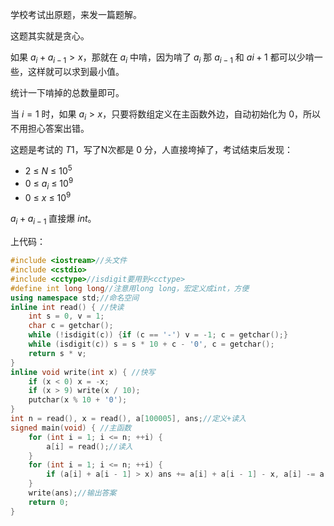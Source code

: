 学校考试出原题，来发一篇题解。

这题其实就是贪心。

如果 $a_i + a_{i - 1} > x$，那就在 $a_{i}$ 中啃，因为啃了 $a_i$ 那 $a_{i - 1}$ 和 $a{i + 1}$ 都可以少啃一些，这样就可以求到最小值。

统计一下啃掉的总数量即可。

当 $i = 1$ 时，如果 $a_i > x$，只要将数组定义在主函数外边，自动初始化为 $0$，所以不用担心答案出错。

这题是考试的 $T1$，写了N次都是 $0$ 分，人直接垮掉了，考试结束后发现：
- $2\ \leq\ N\ \leq\ 10^5$
- $0\ \leq\ a_i\ \leq\ 10^9$
- $0\ \leq\ x\ \leq\ 10^9$

$a_i + a_{i - 1}$ 直接爆 $int$。

上代码：
```cpp
#include <iostream>//头文件
#include <cstdio>
#include <cctype>//isdigit要用到<cctype>
#define int long long//注意用long long，宏定义成int，方便
using namespace std;//命名空间
inline int read() { //快读
	int s = 0, v = 1;
	char c = getchar();
	while (!isdigit(c)) {if (c == '-') v = -1; c = getchar();}
	while (isdigit(c)) s = s * 10 + c - '0', c = getchar();
	return s * v;
}
inline void write(int x) { //快写
	if (x < 0) x = -x;
	if (x > 9) write(x / 10);
	putchar(x % 10 + '0');
}
int n = read(), x = read(), a[100005], ans;//定义+读入
signed main(void) { //主函数
	for (int i = 1; i <= n; ++i) {
		a[i] = read();//读入
	}
	for (int i = 1; i <= n; ++i) {
		if (a[i] + a[i - 1] > x) ans += a[i] + a[i - 1] - x, a[i] -= a[i] + a[i - 1] - x;//贪心，啃掉a[i]
	}
	write(ans);//输出答案
	return 0;
}
```